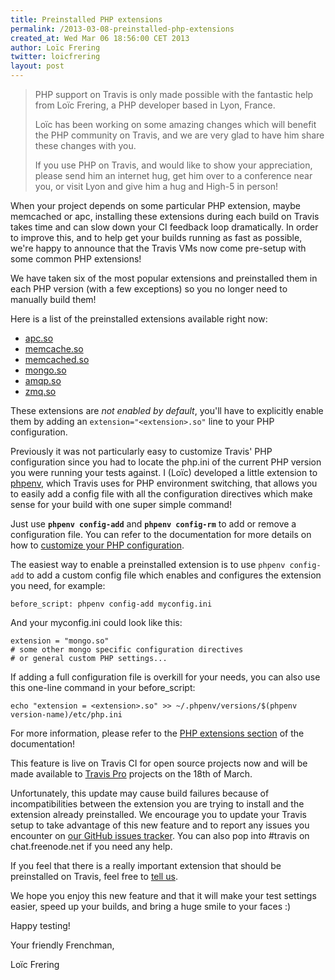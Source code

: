 ```yaml
---
title: Preinstalled PHP extensions
permalink: /2013-03-08-preinstalled-php-extensions
created_at: Wed Mar 06 18:56:00 CET 2013
author: Loïc Frering
twitter: loicfrering
layout: post
---
```


> PHP support on Travis is only made possible with the fantastic help from Loïc Frering, a PHP developer based in Lyon, France. 
>
>Loïc has been working on some amazing changes which will benefit the PHP community on Travis, and we are very glad to have him share these changes with you. 
>
>If you use PHP on Travis, and would like to show your appreciation, please send him an internet hug, get him over to a conference near you, or visit Lyon and give him a hug and High-5 in person!

When your project depends on some particular PHP extension, maybe memcached or apc, installing these extensions during each build on Travis takes time and can slow down your CI feedback loop dramatically. In order to improve this, and to help get your builds running as fast as possible, we're happy to announce that the Travis VMs now come pre-setup with some common PHP extensions!

We have taken six of the most popular extensions and preinstalled them in each PHP version (with a few exceptions) so you no longer need to manually build them!

Here is a list of the preinstalled extensions available right now:

* [apc.so](http://php.net/apc)
* [memcache.so](http://php.net/memcache)
* [memcached.so](http://php.net/memcached)
* [mongo.so](http://php.net/mongo)
* [amqp.so](http://php.net/amqp)
* [zmq.so](http://php.zero.mq/)

These extensions are *not enabled by default*, you'll have to explicitly enable them by adding an `extension="<extension>.so"` line to your PHP configuration.

Previously it was not particularly easy to customize Travis' PHP configuration since you had to locate the php.ini of the current PHP version you were running your tests against. I (Loïc) developed a little extension to [phpenv](https://github.com/CHH/phpenv), which Travis uses for PHP environment switching, that allows you to easily add a config file with all the configuration directives which make sense for your build with one super simple command! 

Just use __`phpenv config-add`__ and __`phpenv config-rm`__ to add or remove a configuration file. You can refer to the documentation for more details on how to [customize your PHP configuration](http://docs.travis-ci.com/user/languages/php/#Custom-PHP-configuration).

The easiest way to enable a preinstalled extension is to use `phpenv config-add` to add a custom config file which enables and configures the extension you need, for example:

    before_script: phpenv config-add myconfig.ini

And your myconfig.ini could look like this:

    extension = "mongo.so"
    # some other mongo specific configuration directives
    # or general custom PHP settings...

If adding a full configuration file is overkill for your needs, you can also use this one-line command in your before_script:

    echo "extension = <extension>.so" >> ~/.phpenv/versions/$(phpenv version-name)/etc/php.ini

For more information, please refer to the [PHP extensions section](http://docs.travis-ci.com/user/languages/php/#PHP-extensions) of the documentation!

This feature is live on Travis CI for open source projects now and will be made available to [Travis Pro](http://beta.travis-ci.com) projects on the 18th of March.

Unfortunately, this update may cause build failures because of incompatibilities between the extension you are trying to install and the extension already preinstalled. We encourage you to update your Travis setup to take advantage of this new feature and to report any issues you encounter on [our GitHub issues tracker](https://github.com/travis-ci/travis-ci/issues). You can also pop into #travis on chat.freenode.net if you need any help.

If you feel that there is a really important extension that should be preinstalled on Travis, feel free to [tell us](https://github.com/travis-ci/travis-ci/issues).

We hope you enjoy this new feature and that it will make your test settings easier, speed up your builds, and bring a huge smile to your faces :)

Happy testing!

Your friendly Frenchman,

Loïc Frering
